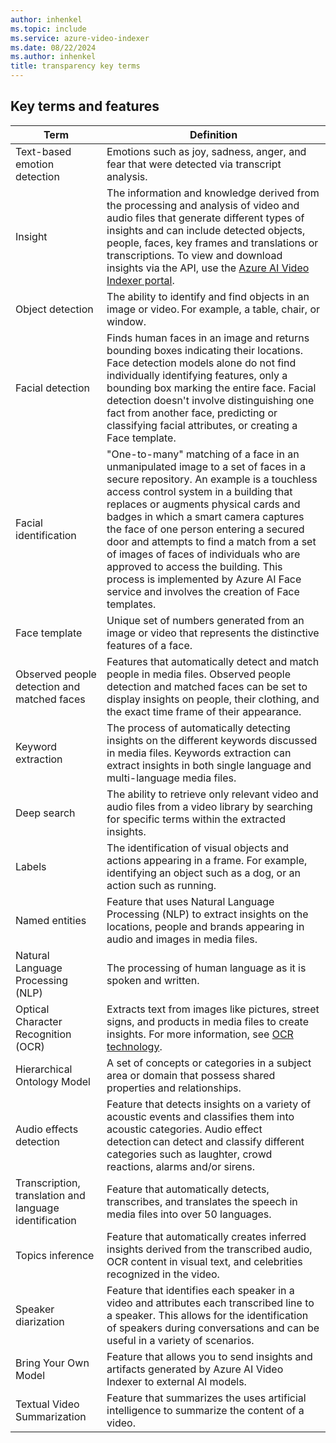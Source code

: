 ```yaml
---
author: inhenkel
ms.topic: include 
ms.service: azure-video-indexer
ms.date: 08/22/2024
ms.author: inhenkel
title: transparency key terms
---
```


## Key terms and features

| Term | Definition |
|--|--|
| Text-based emotion detection | Emotions such as joy, sadness, anger, and fear that were detected via transcript analysis. |
| Insight | The information and knowledge derived from the processing and analysis of video and audio files that generate different types of insights and can include detected objects, people, faces, key frames and translations or transcriptions. To view and download insights via the API, use the [Azure AI Video Indexer portal](https://api-portal.videoindexer.ai/). |
| Object detection | The ability to identify and find objects in an image or video. For example, a table, chair, or window. |
| Facial detection | Finds human faces in an image and returns bounding boxes indicating their locations. Face detection models alone do not find individually identifying features, only a bounding box marking the entire face. Facial detection doesn't involve distinguishing one fact from another face, predicting or classifying facial attributes, or creating a Face template. |
| Facial identification | "One-to-many" matching of a face in an unmanipulated image to a set of faces in a secure repository. An example is a touchless access control system in a building that replaces or augments physical cards and badges in which a smart camera captures the face of one person entering a secured door and attempts to find a match from a set of images of faces of individuals who are approved to access the building. This process is implemented by Azure AI Face service and involves the creation of Face templates. |
| Face template | Unique set of numbers generated from an image or video that represents the distinctive features of a face. |
| Observed people detection and matched faces | Features that automatically detect and match people in media files. Observed people detection and matched faces can be set to display insights on people, their clothing, and the exact time frame of their appearance. |
| Keyword extraction | The process of automatically detecting insights on the different keywords discussed in media files. Keywords extraction can extract insights in both single language and multi-language media files. |
| Deep search | The ability to retrieve only relevant video and audio files from a video library by searching for specific terms within the extracted insights. |
| Labels | The identification of visual objects and actions appearing in a frame. For example, identifying an object such as a dog, or an action such as running. |
| Named entities | Feature that uses Natural Language Processing (NLP) to extract insights on the locations, people and brands appearing in audio and images in media files. |
| Natural Language Processing (NLP) | The processing of human language as it is spoken and written. |
| Optical Character Recognition (OCR) | Extracts text from images like pictures, street signs, and products in media files to create insights. For more information, see [OCR technology](/azure/ai-services/computer-vision/overview-ocr). |
| Hierarchical Ontology Model | A set of concepts or categories in a subject area or domain that possess shared properties and relationships. |
| Audio effects detection | Feature that detects insights on a variety of acoustic events and classifies them into acoustic categories. Audio effect detection can detect and classify different categories such as laughter, crowd reactions, alarms and/or sirens. |
| Transcription, translation and language identification | Feature that automatically detects, transcribes, and translates the speech in media files into over 50 languages.  |
| Topics inference | Feature that automatically creates inferred insights derived from the transcribed audio, OCR content in visual text, and celebrities recognized in the video.  |
| Speaker diarization | Feature that identifies each speaker in a video and attributes each transcribed line to a speaker. This allows for the identification of speakers during conversations and can be useful in a variety of scenarios. |
| Bring Your Own Model | Feature that allows you to send insights and artifacts generated by Azure AI Video Indexer to external AI models. |
| Textual Video Summarization | Feature that summarizes the uses artificial intelligence to summarize the content of a video. |